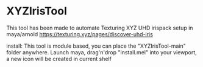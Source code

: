 # XYZIrisTool

This tool has been made to automate Texturing XYZ UHD irispack setup in maya/arnold 
https://texturing.xyz/pages/discover-uhd-iris

install: This tool is module based, you can place the "XYZIrisTool-main" folder anywhere.
Launch maya, drag'n'drop "install.mel" into your viewport, a new icon will be created in current shelf
